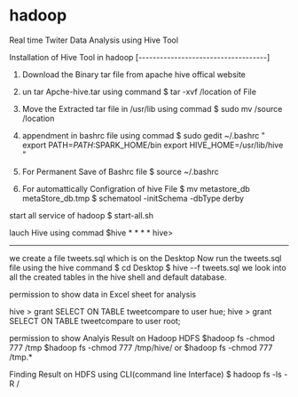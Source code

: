 # hadoop
Real time Twiter Data Analysis using Hive Tool

Installation of Hive Tool in hadoop
[------------------------------------]
1. Download the Binary tar file from apache hive offical website
2. un tar Apche-hive.tar using command
   $ tar -xvf /location of File
3. Move the Extracted tar file in /usr/lib using commad
  $ sudo mv /source /location

4. appendment in bashrc file using commad
  $ sudo gedit ~/.bashrc
"
  export PATH=$PATH:$SPARK_HOME/bin
  export HIVE_HOME=/usr/lib/hive
"

5. For Permanent Save of Bashrc file 
 $ source ~/.bashrc

6. For automattically Configration of hive File
  $ mv metastore_db metaStore_db.tmp
  $ schematool -initSchema -dbType derby
  
 start all service of hadoop 
 $ start-all.sh
 
 lauch Hive using commad
 $hive
 *
 *
 *
 *
 hive> 

 ------------------------------------------------------------------
we create a file tweets.sql which is on the Desktop
Now run the tweets.sql file using the hive command 
$ cd Desktop
$ hive --f tweets.sql
we look into all the created tables in the hive shell and default database.

permission to show data in Excel sheet for analysis 

hive > grant SELECT ON TABLE tweetcompare to user hue;
hive > grant SELECT ON TABLE tweetcompare to user root;


permission to show Analyis Result on Hadoop HDFS
$hadoop fs -chmod 777 /tmp
$hadoop fs -chmod 777 /tmp/hive/
or
$hadoop fs -chmod 777 /tmp.*

Finding Result on HDFS using CLI(command line Interface)
$ hadoop fs -ls -R /
